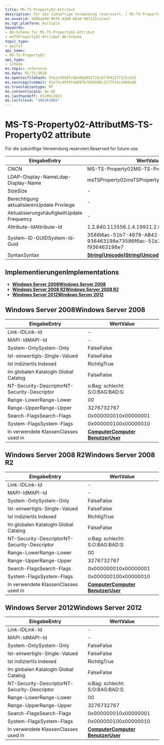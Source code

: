 ```yaml
---
title: MS-TS-Property02-Attribut
description: Für die zukünftige Verwendung reserviert. | MS-TS-Property02-Attribut
ms.assetid: 4d96a949-96f6-4208-b6a0-903122ca7ae7
ms.tgt_platform: multiple
keywords:
- AD-Schema für MS-TS-Property02-Attribut
- msTSProperty02-Attribut AD-Schema
topic_type:
- apiref
api_name:
- MS-TS-Property02
api_type:
- Schema
ms.topic: reference
ms.date: 05/31/2018
ms.openlocfilehash: 55e2c5658fcb8a6bd042723c87704227f131c625
ms.sourcegitcommit: 92e74c99f8f4d097676959d0c317f533c2400a80
ms.translationtype: MT
ms.contentlocale: de-DE
ms.lasthandoff: 03/09/2021
ms.locfileid: "106361802"
---
```

# <a name="ms-ts-property02-attribute"></a><span data-ttu-id="6e269-106">MS-TS-Property02-Attribut</span><span class="sxs-lookup"><span data-stu-id="6e269-106">MS-TS-Property02 attribute</span></span>

<span data-ttu-id="6e269-107">Für die zukünftige Verwendung reserviert.</span><span class="sxs-lookup"><span data-stu-id="6e269-107">Reserved for future use.</span></span>



| <span data-ttu-id="6e269-108">Eingabe</span><span class="sxs-lookup"><span data-stu-id="6e269-108">Entry</span></span> | <span data-ttu-id="6e269-109">Wert</span><span class="sxs-lookup"><span data-stu-id="6e269-109">Value</span></span> |
|-------------------|---------------------------------------------|
| <span data-ttu-id="6e269-110">CN</span><span class="sxs-lookup"><span data-stu-id="6e269-110">CN</span></span>                | <span data-ttu-id="6e269-111">MS-TS-Property02</span><span class="sxs-lookup"><span data-stu-id="6e269-111">MS-TS-Property02</span></span>                            |
| <span data-ttu-id="6e269-112">LDAP-Display-Name</span><span class="sxs-lookup"><span data-stu-id="6e269-112">Ldap-Display-Name</span></span> | <span data-ttu-id="6e269-113">msTSProperty02</span><span class="sxs-lookup"><span data-stu-id="6e269-113">msTSProperty02</span></span>                              |
| <span data-ttu-id="6e269-114">Size</span><span class="sxs-lookup"><span data-stu-id="6e269-114">Size</span></span>              | \-                                          |
| <span data-ttu-id="6e269-115">Berechtigung aktualisieren</span><span class="sxs-lookup"><span data-stu-id="6e269-115">Update Privilege</span></span>  | \-                                          |
| <span data-ttu-id="6e269-116">Aktualisierungshäufigkeit</span><span class="sxs-lookup"><span data-stu-id="6e269-116">Update Frequency</span></span>  | \-                                          |
| <span data-ttu-id="6e269-117">Attribute-Id</span><span class="sxs-lookup"><span data-stu-id="6e269-117">Attribute-Id</span></span>      | <span data-ttu-id="6e269-118">1.2.840.113556.1.4.1992</span><span class="sxs-lookup"><span data-stu-id="6e269-118">1.2.840.113556.1.4.1992</span></span>                     |
| <span data-ttu-id="6e269-119">System-ID-GUID</span><span class="sxs-lookup"><span data-stu-id="6e269-119">System-Id-Guid</span></span>    | <span data-ttu-id="6e269-120">3586l6ac-51b7-4978-AB42-f 936463198e7</span><span class="sxs-lookup"><span data-stu-id="6e269-120">3586f6ac-51b7-4978-ab42-f936463198e7</span></span>        |
| <span data-ttu-id="6e269-121">Syntax</span><span class="sxs-lookup"><span data-stu-id="6e269-121">Syntax</span></span>            | [<span data-ttu-id="6e269-122">**String(Unicode)**</span><span class="sxs-lookup"><span data-stu-id="6e269-122">**String(Unicode)**</span></span>](s-string-unicode.md) |



## <a name="implementations"></a><span data-ttu-id="6e269-123">Implementierungen</span><span class="sxs-lookup"><span data-stu-id="6e269-123">Implementations</span></span>

-   [<span data-ttu-id="6e269-124">**Windows Server 2008**</span><span class="sxs-lookup"><span data-stu-id="6e269-124">**Windows Server 2008**</span></span>](#windows-server-2008)
-   [<span data-ttu-id="6e269-125">**Windows Server 2008 R2**</span><span class="sxs-lookup"><span data-stu-id="6e269-125">**Windows Server 2008 R2**</span></span>](#windows-server-2008-r2)
-   [<span data-ttu-id="6e269-126">**Windows Server 2012**</span><span class="sxs-lookup"><span data-stu-id="6e269-126">**Windows Server 2012**</span></span>](#windows-server-2012)

## <a name="windows-server-2008"></a><span data-ttu-id="6e269-127">Windows Server 2008</span><span class="sxs-lookup"><span data-stu-id="6e269-127">Windows Server 2008</span></span>



| <span data-ttu-id="6e269-128">Eingabe</span><span class="sxs-lookup"><span data-stu-id="6e269-128">Entry</span></span> | <span data-ttu-id="6e269-129">Wert</span><span class="sxs-lookup"><span data-stu-id="6e269-129">Value</span></span> |
|------------------------|-----------------------------------------------------------------------------|
| <span data-ttu-id="6e269-130">Link-ID</span><span class="sxs-lookup"><span data-stu-id="6e269-130">Link-Id</span></span>                | \-                                                                          |
| <span data-ttu-id="6e269-131">MAPI-Id</span><span class="sxs-lookup"><span data-stu-id="6e269-131">MAPI-Id</span></span>                | \-                                                                          |
| <span data-ttu-id="6e269-132">System-Only</span><span class="sxs-lookup"><span data-stu-id="6e269-132">System-Only</span></span>            | <span data-ttu-id="6e269-133">False</span><span class="sxs-lookup"><span data-stu-id="6e269-133">False</span></span>                                                                       |
| <span data-ttu-id="6e269-134">Ist-einwertig</span><span class="sxs-lookup"><span data-stu-id="6e269-134">Is-Single-Valued</span></span>       | <span data-ttu-id="6e269-135">False</span><span class="sxs-lookup"><span data-stu-id="6e269-135">False</span></span>                                                                       |
| <span data-ttu-id="6e269-136">Ist indiziert</span><span class="sxs-lookup"><span data-stu-id="6e269-136">Is Indexed</span></span>             | <span data-ttu-id="6e269-137">Richtig</span><span class="sxs-lookup"><span data-stu-id="6e269-137">True</span></span>                                                                        |
| <span data-ttu-id="6e269-138">Im globalen Katalog</span><span class="sxs-lookup"><span data-stu-id="6e269-138">In Global Catalog</span></span>      | <span data-ttu-id="6e269-139">False</span><span class="sxs-lookup"><span data-stu-id="6e269-139">False</span></span>                                                                       |
| <span data-ttu-id="6e269-140">NT-Security-Descriptor</span><span class="sxs-lookup"><span data-stu-id="6e269-140">NT-Security-Descriptor</span></span> | <span data-ttu-id="6e269-141">o:Bag: schlecht: S:</span><span class="sxs-lookup"><span data-stu-id="6e269-141">O:BAG:BAD:S:</span></span>                                                                |
| <span data-ttu-id="6e269-142">Range-Lower</span><span class="sxs-lookup"><span data-stu-id="6e269-142">Range-Lower</span></span>            | <span data-ttu-id="6e269-143">0</span><span class="sxs-lookup"><span data-stu-id="6e269-143">0</span></span>                                                                           |
| <span data-ttu-id="6e269-144">Range-Upper</span><span class="sxs-lookup"><span data-stu-id="6e269-144">Range-Upper</span></span>            | <span data-ttu-id="6e269-145">32767</span><span class="sxs-lookup"><span data-stu-id="6e269-145">32767</span></span>                                                                       |
| <span data-ttu-id="6e269-146">Search-Flags</span><span class="sxs-lookup"><span data-stu-id="6e269-146">Search-Flags</span></span>           | <span data-ttu-id="6e269-147">0x00000001</span><span class="sxs-lookup"><span data-stu-id="6e269-147">0x00000001</span></span>                                                                  |
| <span data-ttu-id="6e269-148">System-Flags</span><span class="sxs-lookup"><span data-stu-id="6e269-148">System-Flags</span></span>           | <span data-ttu-id="6e269-149">0x00000010</span><span class="sxs-lookup"><span data-stu-id="6e269-149">0x00000010</span></span>                                                                  |
| <span data-ttu-id="6e269-150">In verwendete Klassen</span><span class="sxs-lookup"><span data-stu-id="6e269-150">Classes used in</span></span>        | [<span data-ttu-id="6e269-151">**Computer**</span><span class="sxs-lookup"><span data-stu-id="6e269-151">**Computer**</span></span>](c-computer.md)<br/> [<span data-ttu-id="6e269-152">**Benutzer**</span><span class="sxs-lookup"><span data-stu-id="6e269-152">**User**</span></span>](c-user.md)<br/> |



## <a name="windows-server-2008-r2"></a><span data-ttu-id="6e269-153">Windows Server 2008 R2</span><span class="sxs-lookup"><span data-stu-id="6e269-153">Windows Server 2008 R2</span></span>



| <span data-ttu-id="6e269-154">Eingabe</span><span class="sxs-lookup"><span data-stu-id="6e269-154">Entry</span></span> | <span data-ttu-id="6e269-155">Wert</span><span class="sxs-lookup"><span data-stu-id="6e269-155">Value</span></span> |
|------------------------|-----------------------------------------------------------------------------|
| <span data-ttu-id="6e269-156">Link-ID</span><span class="sxs-lookup"><span data-stu-id="6e269-156">Link-Id</span></span>                | \-                                                                          |
| <span data-ttu-id="6e269-157">MAPI-Id</span><span class="sxs-lookup"><span data-stu-id="6e269-157">MAPI-Id</span></span>                | \-                                                                          |
| <span data-ttu-id="6e269-158">System-Only</span><span class="sxs-lookup"><span data-stu-id="6e269-158">System-Only</span></span>            | <span data-ttu-id="6e269-159">False</span><span class="sxs-lookup"><span data-stu-id="6e269-159">False</span></span>                                                                       |
| <span data-ttu-id="6e269-160">Ist-einwertig</span><span class="sxs-lookup"><span data-stu-id="6e269-160">Is-Single-Valued</span></span>       | <span data-ttu-id="6e269-161">False</span><span class="sxs-lookup"><span data-stu-id="6e269-161">False</span></span>                                                                       |
| <span data-ttu-id="6e269-162">Ist indiziert</span><span class="sxs-lookup"><span data-stu-id="6e269-162">Is Indexed</span></span>             | <span data-ttu-id="6e269-163">Richtig</span><span class="sxs-lookup"><span data-stu-id="6e269-163">True</span></span>                                                                        |
| <span data-ttu-id="6e269-164">Im globalen Katalog</span><span class="sxs-lookup"><span data-stu-id="6e269-164">In Global Catalog</span></span>      | <span data-ttu-id="6e269-165">False</span><span class="sxs-lookup"><span data-stu-id="6e269-165">False</span></span>                                                                       |
| <span data-ttu-id="6e269-166">NT-Security-Descriptor</span><span class="sxs-lookup"><span data-stu-id="6e269-166">NT-Security-Descriptor</span></span> | <span data-ttu-id="6e269-167">o:Bag: schlecht: S:</span><span class="sxs-lookup"><span data-stu-id="6e269-167">O:BAG:BAD:S:</span></span>                                                                |
| <span data-ttu-id="6e269-168">Range-Lower</span><span class="sxs-lookup"><span data-stu-id="6e269-168">Range-Lower</span></span>            | <span data-ttu-id="6e269-169">0</span><span class="sxs-lookup"><span data-stu-id="6e269-169">0</span></span>                                                                           |
| <span data-ttu-id="6e269-170">Range-Upper</span><span class="sxs-lookup"><span data-stu-id="6e269-170">Range-Upper</span></span>            | <span data-ttu-id="6e269-171">32767</span><span class="sxs-lookup"><span data-stu-id="6e269-171">32767</span></span>                                                                       |
| <span data-ttu-id="6e269-172">Search-Flags</span><span class="sxs-lookup"><span data-stu-id="6e269-172">Search-Flags</span></span>           | <span data-ttu-id="6e269-173">0x00000001</span><span class="sxs-lookup"><span data-stu-id="6e269-173">0x00000001</span></span>                                                                  |
| <span data-ttu-id="6e269-174">System-Flags</span><span class="sxs-lookup"><span data-stu-id="6e269-174">System-Flags</span></span>           | <span data-ttu-id="6e269-175">0x00000010</span><span class="sxs-lookup"><span data-stu-id="6e269-175">0x00000010</span></span>                                                                  |
| <span data-ttu-id="6e269-176">In verwendete Klassen</span><span class="sxs-lookup"><span data-stu-id="6e269-176">Classes used in</span></span>        | [<span data-ttu-id="6e269-177">**Computer**</span><span class="sxs-lookup"><span data-stu-id="6e269-177">**Computer**</span></span>](c-computer.md)<br/> [<span data-ttu-id="6e269-178">**Benutzer**</span><span class="sxs-lookup"><span data-stu-id="6e269-178">**User**</span></span>](c-user.md)<br/> |



## <a name="windows-server-2012"></a><span data-ttu-id="6e269-179">Windows Server 2012</span><span class="sxs-lookup"><span data-stu-id="6e269-179">Windows Server 2012</span></span>



| <span data-ttu-id="6e269-180">Eingabe</span><span class="sxs-lookup"><span data-stu-id="6e269-180">Entry</span></span> | <span data-ttu-id="6e269-181">Wert</span><span class="sxs-lookup"><span data-stu-id="6e269-181">Value</span></span> |
|------------------------|-----------------------------------------------------------------------------|
| <span data-ttu-id="6e269-182">Link-ID</span><span class="sxs-lookup"><span data-stu-id="6e269-182">Link-Id</span></span>                | \-                                                                          |
| <span data-ttu-id="6e269-183">MAPI-Id</span><span class="sxs-lookup"><span data-stu-id="6e269-183">MAPI-Id</span></span>                | \-                                                                          |
| <span data-ttu-id="6e269-184">System-Only</span><span class="sxs-lookup"><span data-stu-id="6e269-184">System-Only</span></span>            | <span data-ttu-id="6e269-185">False</span><span class="sxs-lookup"><span data-stu-id="6e269-185">False</span></span>                                                                       |
| <span data-ttu-id="6e269-186">Ist-einwertig</span><span class="sxs-lookup"><span data-stu-id="6e269-186">Is-Single-Valued</span></span>       | <span data-ttu-id="6e269-187">False</span><span class="sxs-lookup"><span data-stu-id="6e269-187">False</span></span>                                                                       |
| <span data-ttu-id="6e269-188">Ist indiziert</span><span class="sxs-lookup"><span data-stu-id="6e269-188">Is Indexed</span></span>             | <span data-ttu-id="6e269-189">Richtig</span><span class="sxs-lookup"><span data-stu-id="6e269-189">True</span></span>                                                                        |
| <span data-ttu-id="6e269-190">Im globalen Katalog</span><span class="sxs-lookup"><span data-stu-id="6e269-190">In Global Catalog</span></span>      | <span data-ttu-id="6e269-191">False</span><span class="sxs-lookup"><span data-stu-id="6e269-191">False</span></span>                                                                       |
| <span data-ttu-id="6e269-192">NT-Security-Descriptor</span><span class="sxs-lookup"><span data-stu-id="6e269-192">NT-Security-Descriptor</span></span> | <span data-ttu-id="6e269-193">o:Bag: schlecht: S:</span><span class="sxs-lookup"><span data-stu-id="6e269-193">O:BAG:BAD:S:</span></span>                                                                |
| <span data-ttu-id="6e269-194">Range-Lower</span><span class="sxs-lookup"><span data-stu-id="6e269-194">Range-Lower</span></span>            | <span data-ttu-id="6e269-195">0</span><span class="sxs-lookup"><span data-stu-id="6e269-195">0</span></span>                                                                           |
| <span data-ttu-id="6e269-196">Range-Upper</span><span class="sxs-lookup"><span data-stu-id="6e269-196">Range-Upper</span></span>            | <span data-ttu-id="6e269-197">32767</span><span class="sxs-lookup"><span data-stu-id="6e269-197">32767</span></span>                                                                       |
| <span data-ttu-id="6e269-198">Search-Flags</span><span class="sxs-lookup"><span data-stu-id="6e269-198">Search-Flags</span></span>           | <span data-ttu-id="6e269-199">0x00000001</span><span class="sxs-lookup"><span data-stu-id="6e269-199">0x00000001</span></span>                                                                  |
| <span data-ttu-id="6e269-200">System-Flags</span><span class="sxs-lookup"><span data-stu-id="6e269-200">System-Flags</span></span>           | <span data-ttu-id="6e269-201">0x00000010</span><span class="sxs-lookup"><span data-stu-id="6e269-201">0x00000010</span></span>                                                                  |
| <span data-ttu-id="6e269-202">In verwendete Klassen</span><span class="sxs-lookup"><span data-stu-id="6e269-202">Classes used in</span></span>        | [<span data-ttu-id="6e269-203">**Computer**</span><span class="sxs-lookup"><span data-stu-id="6e269-203">**Computer**</span></span>](c-computer.md)<br/> [<span data-ttu-id="6e269-204">**Benutzer**</span><span class="sxs-lookup"><span data-stu-id="6e269-204">**User**</span></span>](c-user.md)<br/> |



 

 





